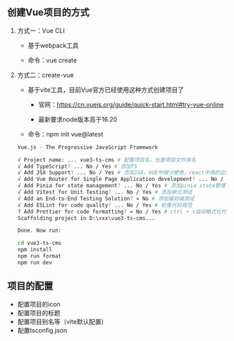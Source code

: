 ## 创建Vue项目的方式

1. 方式一：Vue CLI

    - 基于webpack工具

    -  命令：vue create

2. 方式二：create-vue

    - 基于vite工具，目前Vue官方已经使用这种方式创建项目了

        - 官网：https://cn.vuejs.org/guide/quick-start.html#try-vue-online

        - 最新要求node版本高于16.20

    - 命令：npm init vue@latest

    ```bash
    Vue.js - The Progressive JavaScript Framework

    √ Project name: ... vue3-ts-cms # 配置项目名，也是项目文件夹名
    √ Add TypeScript? ... No / Yes # 添加TS
    √ Add JSX Support? ... No / Yes # 添加JSX，VUE中很少使用，react中用的比较多
    √ Add Vue Router for Single Page Application development? ... No / Yes # 添加vue router
    √ Add Pinia for state management? ... No / Yes # 添加pinia state管理
    √ Add Vitest for Unit Testing? ... No / Yes # 添加单元测试
    √ Add an End-to-End Testing Solution? » No # 添加端对端测试
    √ Add ESLint for code quality? ... No / Yes # 检查代码规范
    ? Add Prettier for code formatting? » No / Yes # ctrl + s自动格式化代码
    Scaffolding project in D:\xxx\vue3-ts-cms...

    Done. Now run:

    cd vue3-ts-cms
    npm install
    npm run format
    npm run dev
    ```


## 项目的配置

- 配置项目的icon
- 配置项目的标题
- 配置项目别名等（vite默认配置）
- 配置tsconfig.json



